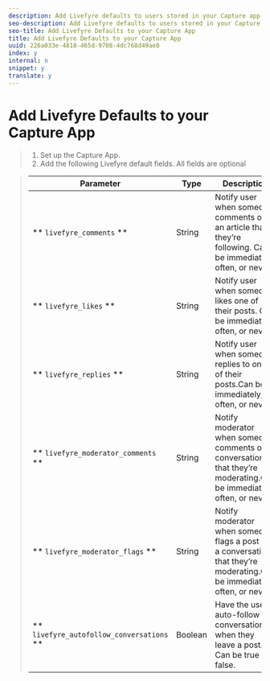 ```yaml
---
description: Add Livefyre defaults to users stored in your Capture app to enable you to send users email notifications or allow them to automatically follow conversations that users comment on.
seo-description: Add Livefyre defaults to users stored in your Capture app to enable you to send users email notifications or allow them to automatically follow conversations that users comment on.
seo-title: Add Livefyre Defaults to your Capture App
title: Add Livefyre Defaults to your Capture App
uuid: 226a033e-4818-465d-9708-4dc768d49ae0
index: y
internal: n
snippet: y
translate: y
---
```


# Add Livefyre Defaults to your Capture App


>1. Set up the Capture App.
>1. Add the following Livefyre default fields. All fields are optional

>   | Parameter |Type |Description |
>   |---|---|---|
>   | ** `livefyre_comments` ** |String |Notify user when someone comments on an article that they’re following. Can be immediately, often, or never. |
>   | ** `livefyre_likes` ** |String |Notify user when someone likes one of their posts. Can be immediately, often, or never. |
>   | ** `livefyre_replies` ** |String |Notify user when someone replies to one of their posts.Can be immediately, often, or never. |
>   | ** `livefyre_moderator_comments` ** |String |Notify moderator when someone comments on a conversation that they’re moderating.Can be immediately, often, or never. |
>   | ** `livefyre_moderator_flags` ** |String |Notify moderator when someone flags a post on a conversation that they’re moderating.Can be immediately, often, or never. |
>   | ** `livefyre_autofollow_conversations` ** |Boolean |Have the user auto-follow a conversation when they leave a post. Can be true or false. |

>

